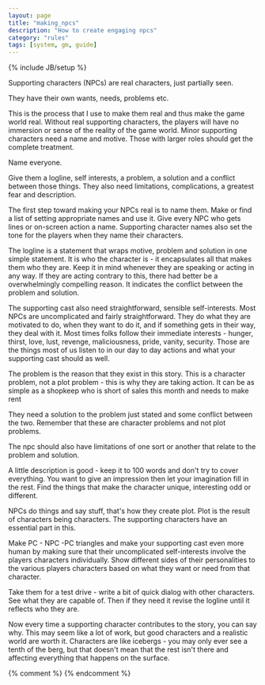 ```yaml
---
layout: page
title: "making_npcs"
description: "How to create engaging npcs"
category: "rules"
tags: [system, gm, guide]
---
```

{% include JB/setup %}

Supporting characters (NPCs) are real characters, just partially seen. 

They have their own wants, needs, problems etc.

This is the process that I use to make them real and thus make the game world real. Without real supporting characters, the players will have no immersion or sense of the reality of the game world. Minor supporting characters need a name and motive. Those with larger roles should get the complete treatment.

Name everyone.

Give them a logline, self interests, a problem, a solution and a conflict between those things. They also need limitations, complications, a greatest fear and description. 

The first step toward making your NPCs real is to name them. Make or find a list of setting appropriate names and use it. Give every NPC who gets lines or on-screen action a name. Supporting character names also set the tone for the players when they name their characters.

The logline is a statement that wraps motive, problem and solution in one simple statement. It is who the character is - it encapsulates all that makes them who they are. Keep it in mind whenever they are speaking or acting in any way. If they are acting contrary to this, there had better be a overwhelmingly compelling reason. It indicates the conflict between the problem and solution. 

The supporting cast also need straightforward, sensible self-interests. Most NPCs are uncomplicated and fairly straightforward. They do what they are motivated to do, when they want to do it, and if something gets in their way, they deal with it. Most times folks follow their immediate interests - hunger, thirst, love, lust, revenge, maliciousness, pride, vanity, security. Those are the things most of us listen to in our day to day actions and what your supporting cast should as well. 

The problem is the reason that they exist in this story. This is a character problem, not a plot problem - this is why they are taking action. It can be as simple as a shopkeep who is short of sales this month and needs to make rent

They need a solution to the problem just stated and some conflict between the two. Remember that these are character problems and not plot problems. 

The npc should also have limitations of one sort or another that relate to the problem and solution.

A little description is good - keep it to 100 words and don't try to cover everything. You want to give an impression then let your imagination fill in the rest. Find the things that make the character unique, interesting odd or different.

NPCs do things and say stuff, that's how they create plot. Plot is the result of characters being characters. The supporting characters have an essential part in this.

Make PC - NPC -PC triangles and make your supporting cast even more human by making sure that their uncomplicated self-interests involve the players characters individually. Show different sides of their personalities to the various players characters based on what they want or need from that character. 

Take them for a test drive - write a bit of quick dialog with other characters. See what they are capable of. Then if they need it revise the logline until it reflects who they are.

Now every time a supporting character contributes to the story, you can say why.  This may seem like a lot of work, but good characters and a realistic world are worth it. Characters are like icebergs - you may only ever see a tenth of the berg, but that doesn't mean that the rest isn't there and affecting everything that happens on the surface. 


{% comment %} <!--vim: set wrap ts=8 tw=0 fileencoding=utf-8 ft=markdown :--> {% endcomment %}
